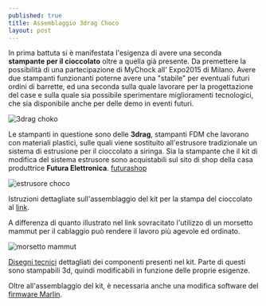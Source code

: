 ```yaml
---
published: true
title: Assemblaggio 3drag Choco
layout: post
---
```

In prima battuta si è manifestata l'esigenza di avere una seconda **stampante per il cioccolato** oltre a quella già presente.
Da premettere la possibilità di una partecipazione di MyChock all' Expo2015 di Milano. 
Avere due stampanti funzionanti poterne avere una "stabile" per eventuali futuri ordini di barrette, ed una seconda sulla quale lavorare per la progettazione del case e sulla quale sia possibile sperimentare miglioramenti tecnologici, che sia disponibile anche per delle demo in eventi futuri.

![3drag choko](https://scontent-mxp.xx.fbcdn.net/hphotos-xtp1/v/t1.0-9/11258280_10205622943687348_8839484512848332228_n.jpg?oh=3bbb5a4df6bbfefdf2b0a65bcbd00b4d&oe=56016E51)

Le stampanti in questione sono delle **3drag**, stampanti  FDM che lavorano con materiali plastici, sulle quali viene sostituito all'estrusore tradizionale un sistema di estrusione per il cioccolato a siringa.
Sia la stampante che il kit di modifica del sistema estrusore sono acquistabili sul sito di shop della casa produttrice **Futura Elettronica**. [futurashop](https://www.futurashop.it/)

![estrusore choco](https://fbcdn-sphotos-b-a.akamaihd.net/hphotos-ak-xap1/v/t1.0-9/10404375_10205623956152659_5961157275404898004_n.jpg?oh=20bea15c4b9dcc9d9cb0f87a3fe94b8f&oe=56011714&__gda__=1438652993_3af8ebc61496094f5a1d7611b871b621)

Istruzioni dettagliate sull'assemblaggio del kit per la stampa del cioccolato al [link](http://3dprint.elettronicain.it/3drag-stampante-per-cioccolato/).

A differenza di quanto illustrato nel link sovracitato l'utilizzo di un morsetto mammut per il cablaggio può rendere il lavoro più agevole ed ordinato.

![morsetto mammut](https://scontent-mxp.xx.fbcdn.net/hphotos-xtp1/v/t1.0-9/11265250_10205623956192660_4798043149466143287_n.jpg?oh=6cb67d9a0aafb270ac017b8542b26ded&oe=55CC8E45)

[Disegni tecnici](http://www.open-electronics.org/wp-content/uploads/2014/10/Disegni-tecnici.jpg) dettagliati dei componenti presenti nel kit. Parte di questi sono stampabili 3d, quindi modificabili in funzione delle proprie esigenze.

Oltre all'assemblaggio del kit, è necessaria anche una modifica software del [firmware Marlin](http://3dprint.elettronicain.it/2012/09/06/software/).